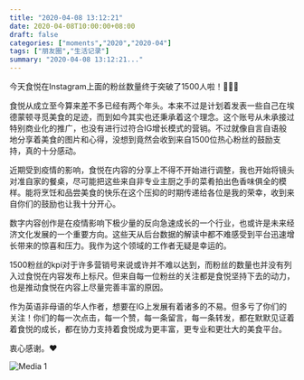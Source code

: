 ```yaml
---
title: "2020-04-08 13:12:21"
date: 2020-04-08T10:00:00+08:00
draft: false
categories: ["moments","2020","2020-04"]
tags: ["朋友圈","生活记录"]
summary: "2020-04-08 13:12:21..."
---
```


今天食悦在Instagram上面的粉丝数量终于突破了1500人啦！🥳🥰🤩

食悦从成立至今算来差不多已经有两个年头。本来不过是计划着发表一些自己在埃德蒙顿寻觅美食的足迹，而到如今其实也还秉承着这个理念。这个账号从未承接过特别商业化的推广，也没有进行过符合IG增长模式的营销。不过就像自言自语般地分享着美食的图片和心得，没想到竟然会收到来自1500位热心粉丝的鼓励支持，真的十分感动。

近期受到疫情的影响，食悦在内容的分享上不得不开始进行调整，我也开始将镜头对准自家的餐桌，尽可能把这些来自非专业主厨之手的菜肴拍出色香味俱全的模样。能将烹饪和品尝美食的快乐在这个压抑的时期传递给各位是我的荣幸，收到来自你们的鼓励也让我十分开心。

数字内容创作是在疫情影响下极少量的反向急速成长的一个行业，也或许是未来经济文化发展的一个重要方向。这些天从后台数据的解读中都不难感受到平台迅速增长带来的惊喜和压力。我作为这个领域的工作者无疑是幸运的。

1500粉丝的kpi对于许多营销号来说或许并不难以达到，而粉丝的数量也并没有列入过食悦在内容发布上标尺。但来自每一位粉丝的关注都是食悦坚持下去的动力，也是推动食悦在内容上尽量完善丰富的原因。

作为英语非母语的华人作者，想要在IG上发展有着诸多的不易。但多亏了你们的关注！你们的每一次点击，每一个赞，每一条留言，每一条转发，都在默默见证着着食悦的成长，都在协力支持着食悦成为更丰富，更专业和更壮大的美食平台。

衷心感谢。❤️

![Media 1](/Moments/photos/2020-04-08/202004081312210.jpg)

